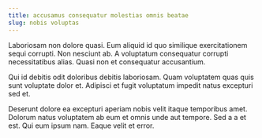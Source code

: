 ```yaml
---
title: accusamus consequatur molestias omnis beatae
slug: nobis voluptas
---
```


Laboriosam non dolore quasi. Eum aliquid id quo similique exercitationem sequi corrupti. Non nesciunt ab. A voluptatum consequatur corrupti necessitatibus alias. Quasi non et consequatur accusantium.

Qui id debitis odit doloribus debitis laboriosam. Quam voluptatem quas quis sunt voluptate dolor et. Adipisci et fugit voluptatum impedit natus excepturi sed et.

Deserunt dolore ea excepturi aperiam nobis velit itaque temporibus amet. Dolorum natus voluptatem ab eum et omnis unde aut tempore. Sed a a et est. Qui eum ipsum nam. Eaque velit et error.
